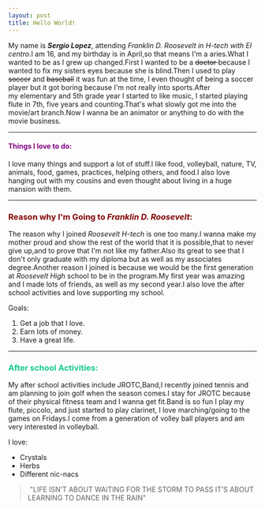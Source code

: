 ```yaml
---
layout: post
title: Hello World!
---
```


My name is <strong><em>Sergio Lopez</em></strong>, attending <em>Franklin D. Roosevelt in H-tech with El centro</em>.I am 16, and my birthday is in April,so that means I'm a aries.What I wanted to be as I grew up changed.First I wanted to be a <del>doctor </del>because I wanted to fix my sisters eyes because she is blind.Then I used to play <del>soccer</del> and <del>baseball</del> it was fun at the time, I even thought of being a soccer player but it got boring because I'm not really into sports.After my elementary and 5th grade year I started to like music, I started playing flute in 7th, five years and counting.That's what slowly got me into the movie/art branch.Now I wanna be an animator or anything to do with the movie business.

<hr />

<h4><span style="color: #800080;"><strong>Things I love to do:</strong></span></h4>
I love many things and support a lot of stuff.I like food, volleyball, nature, TV, animals, food, games, practices, helping others, and food.I also love hanging out with my cousins and even thought about living in a huge mansion with them.

<hr />

<h3><span style="color: #800000;"><strong>Reason why I'm Going to <em>Franklin D. Roosevelt</em>:</strong></span></h3>
The reason why I joined<em> Roosevelt H-tech</em> is one too many.I wanna make my mother proud and show the rest of the world that it is possible,that to never give up,and to prove that I'm not like my father.Also its great to see that I don't only graduate with my diploma but as well as my associates degree.Another reason I joined is because we would be the first generation at <em>Roosevelt High</em> school to be in the program.My first year was amazing and I made lots of friends, as well as my second year.I also love the after school activities and love supporting my school.

Goals:
<ol>
	<li>Get a job that I love.</li>
	<li>Earn lots of money.</li>
	<li>Have a great life.</li>
</ol>

<hr />

<h3><span style="color: #18c997;"><strong>After school Activities:</strong></span></h3>
My after school activities include JROTC,Band,I recently joined tennis and am planning to join golf when the season comes.I stay for JROTC because of their physical fitness team and I wanna get fit.Band is so fun I play my flute, piccolo, and just started to play clarinet, I love marching/going to the games on Fridays.I come from a generation of volley ball players and am very interested in volleyball.

I love:
<ul>
	<li>Crystals</li>
	<li>Herbs</li>
	<li>Different nic-nacs</li>
</ul>
<blockquote> "LIFE ISN’T ABOUT WAITING FOR THE STORM TO PASS IT’S ABOUT LEARNING TO DANCE IN THE RAIN"</blockquote>
 
